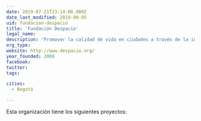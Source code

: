 ```yaml
---
date: 2019-07-21T23:14:06.000Z
date_last_modified: 2019-08-05
uid: fundacion-despacio
title: 'Fundación Despacio'
legal_name: 
description: 'Promover la calidad de vida en ciudades a través de la investigación aplicada.'
org_type: 
website: http://www.despacio.org/
year_founded: 2008
facebook: 
twitter: 
tags:

cities: 
  - Bogotá

---
```


Esta organización tiene los siguientes proyectos:


